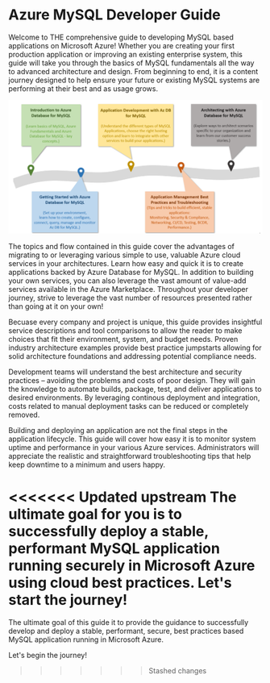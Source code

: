 # Azure MySQL Developer Guide

Welcome to THE comprehensive guide to developing MySQL based applications on Microsoft Azure! Whether you are creating your first production application or improving an existing enterprise system, this guide will take you through the basics of MySQL fundamentals all the way to advanced architecture and design. From beginning to end, it is a content journey designed to help ensure your future or existing MySQL systems are performing at their best and as usage grows.

![The diagram shows the progression of development evolution in the guide.](media/mysql-journey.png "MySQL Journey")

The topics and flow contained in this guide cover the advantages of migrating to or leveraging various simple to use, valuable Azure cloud services in your architectures. Learn how easy and quick it is to create applications backed by Azure Database for MySQL. In addition to building your own services, you can also leverage the vast amount of value-add services available in the Azure Marketplace. Throughout your developer journey, strive to leverage the vast number of resources presented rather than going at it on your own!

Becuase every company and project is unique, this guide provides insightful service descriptions and tool comparisons to allow the reader to make choices that fit their environment, system, and budget needs. Proven industry architecture examples provide best practice jumpstarts allowing for solid architecture foundations and addressing potential compliance needs.

Development teams will understand the best architecture and security practices – avoiding the problems and costs of poor design. They will gain the knowledge to automate builds, package, test, and deliver applications to desired environments. By leveraging continous deployment and integration, costs related to manual deployment tasks can be reduced or completely removed.

Building and deploying an application are not the final steps in the application lifecycle. This guide will cover how easy it is to monitor system uptime and performance in your various Azure services. Administrators will appreciate the realistic and straightforward troubleshooting tips that help keep downtime to a minimum and users happy.

<<<<<<< Updated upstream
The ultimate goal for you is to successfully deploy a stable, performant MySQL application running securely in Microsoft Azure using cloud best practices. Let's start the journey!
=======
The ultimate goal of this guide it to provide the guidance to successfully develop and deploy a stable, performant, secure, best practices based MySQL application running in Microsoft Azure.

Let's begin the journey!
>>>>>>> Stashed changes
